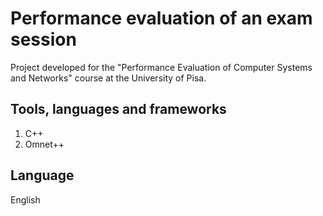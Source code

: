 # Performance evaluation of an exam session

Project developed for the "Performance Evaluation of Computer Systems and Networks" course at the University of Pisa.

## Tools, languages and frameworks

1) C++
2) Omnet++

## Language
English
